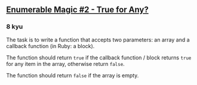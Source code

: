 <h2><a href=https://www.codewars.com/kata/54598e89cbae2ac001001135/train/javascript target="_blank">Enumerable Magic #2 - True for Any?</a></h2><h3>8 kyu</h3><p>The task is to write a function that accepts two parameters: an array and a callback function (in Ruby: a block).</p><p>The function should return <code>true</code> if the callback function / block returns <code>true</code> for any item in the array, otherwise return <code>false</code>. </p><p>The function should return <code>false</code> if the array is empty.</p>